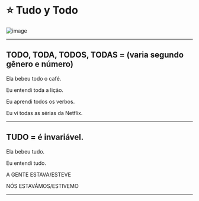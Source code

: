 # :star: Tudo y Todo

![image](https://github.com/eugenia1984/trabajaParaBrasil/assets/72580574/4a7114e2-7815-41b1-98e5-2da572d294e8)


---

## TODO, TODA, TODOS, TODAS = (varia segundo gênero e número)

Ela bebeu todo o café.

Eu entendi toda a lição. 

Eu aprendi todos os verbos.

Eu vi todas as sérias da Netflix.

---

## TUDO = é invariável. 

Ela bebeu tudo.

Eu entendi tudo.

A GENTE ESTAVA/ESTEVE

NÓS ESTAVÁMOS/ESTIVEMO

---
